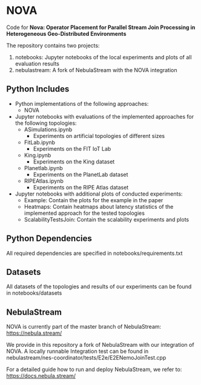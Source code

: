 # NOVA
Code for **Nova: Operator Placement for Parallel Stream Join Processing in Heterogeneous Geo-Distributed Environments**

The repository contains two projects:
1. notebooks: Jupyter notebooks of the local experiments and plots of all evaluation results
2. nebulastream: A fork of NebulaStream with the NOVA integration

## Python Ιncludes 
- Python implementations of the following approaches:
    - NOVA
- Jupyter notebooks with evaluations of the implemented approaches for the following topologies:
    - ASimulations.ipynb
        - Experiments on artificial topologies of different sizes
    - FitLab.ipynb
        - Experiments on the FIT IoT Lab
    - King.ipynb
        - Experiments on the King dataset
    - Planetlab.ipynb
        - Experiments on the PlanetLab dataset
    - RIPEAtlas.ipynb
        - Experiments on the RIPE Atlas dataset
- Jupyter notebooks with additional plots of conducted experiments:
    - Example: Contain the plots for the example in the paper
    - Heatmaps: Contain heatmaps about latency statistics of the implemented approach for the tested topologies
    - ScalabilityTestsJoin: Contain the scalability experiments and plots
 
## Python Dependencies 
All required dependencies are specified in notebooks/requirements.txt

## Datasets
All datasets of the topologies and results of our experiments can be found in notebooks/datasets

## NebulaStream
NOVA is currently part of the master branch of NebulaStream: https://nebula.stream/

We provide in this repository a fork of NebulaStream with our integration of NOVA. A locally runnable Integration test can be found in nebulastream/nes-coordinator/tests/E2e/E2ENemoJoinTest.cpp

For a detailed guide how to run and deploy NebulaStream, we refer to: https://docs.nebula.stream/
